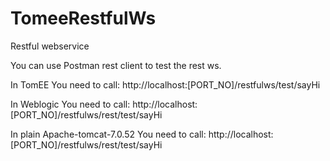 # TomeeRestfulWs
Restful webservice

You can use Postman rest client to test the rest ws.

In TomEE
You need to call:
http://localhost:[PORT_NO]/restfulws/test/sayHi

In Weblogic
You need to call:
http://localhost:[PORT_NO]/restfulws/rest/test/sayHi

In plain Apache-tomcat-7.0.52
You need to call:
http://localhost:[PORT_NO]/restfulws/rest/test/sayHi
